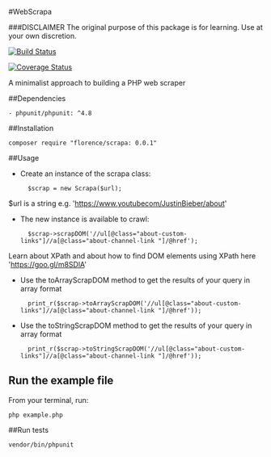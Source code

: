 #WebScrapa

###DISCLAIMER
The original purpose of this package is for learning. Use at your own discretion.


[![Build Status](https://travis-ci.org/andela-fokosun/webscrapa.svg?branch=master)](https://travis-ci.org/andela-fokosun/webscrapa)

[![Coverage Status](https://coveralls.io/repos/github/andela-fokosun/webscrapa/badge.svg?branch=master)](https://coveralls.io/github/andela-fokosun/webscrapa?branch=master)

A minimalist approach to building a PHP web scraper


##Dependencies


    - phpunit/phpunit: ^4.8


##Installation
    
    composer require "florence/scrapa: 0.0.1"


##Usage

- Create an instance of the scrapa class:

    
        $scrap = new Scrapa($url);


$url is a string e.g. 'https://www.youtubecom/JustinBieber/about'


- The new instance is available to crawl:

    
        $scrap->scrapDOM('//ul[@class="about-custom-links"]//a[@class="about-channel-link "]/@href');


Learn about XPath and about how to find DOM elements using XPath here 'https://goo.gl/m8SDlA'


- Use the toArrayScrapDOM method to get the results of your query in array format


        print_r($scrap->toArrayScrapDOM('//ul[@class="about-custom-links"]//a[@class="about-channel-link "]/@href'));


- Use the toStringScrapDOM method to get the results of your query in array format


        print_r($scrap->toStringScrapDOM('//ul[@class="about-custom-links"]//a[@class="about-channel-link "]/@href'));


## Run the example file

From your terminal, run:
    
    php example.php


##Run tests

    vendor/bin/phpunit


